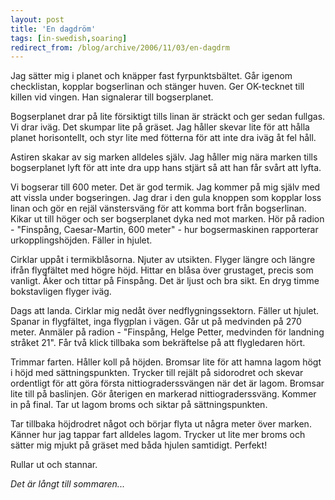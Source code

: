 ```yaml
---
layout: post
title: 'En dagdröm'
tags: [in-swedish,soaring]
redirect_from: /blog/archive/2006/11/03/en-dagdrm
---
```


Jag sätter mig i planet och knäpper fast fyrpunktsbältet. Går igenom
checklistan, kopplar bogserlinan och stänger huven. Ger OK-tecknet till
killen vid vingen. Han signalerar till bogserplanet.

Bogserplanet drar på lite försiktigt tills linan är sträckt och ger
sedan fullgas. Vi drar iväg. Det skumpar lite på gräset. Jag håller
skevar lite för att hålla planet horisontellt, och styr lite med
fötterna för att inte dra iväg åt fel håll.

Astiren skakar av sig marken alldeles själv. Jag håller mig nära marken
tills bogserplanet lyft för att inte dra upp hans stjärt så att han får
svårt att lyfta.

Vi bogserar till 600 meter. Det är god termik. Jag kommer på mig själv
med att vissla under bogseringen. Jag drar i den gula knoppen som
kopplar loss linan och gör en rejäl vänstersväng för att komma bort från
bogserlinan. Kikar ut till höger och ser bogserplanet dyka ned mot
marken. Hör på radion - "Finspång, Caesar-Martin, 600 meter" - hur
bogsermaskinen rapporterar urkopplingshöjden. Fäller in hjulet.

Cirklar uppåt i termikblåsorna. Njuter av utsikten. Flyger längre och
längre ifrån flygfältet med högre höjd. Hittar en blåsa över grustaget,
precis som vanligt. Åker och tittar på Finspång. Det är ljust och bra
sikt. En dryg timme bokstavligen flyger iväg.

Dags att landa. Cirklar mig nedåt över nedflygningssektorn. Fäller ut
hjulet. Spanar in flygfältet, inga flygplan i vägen. Går ut på medvinden
på 270 meter. Anmäler på radion - "Finspång, Helge Petter, medvinden för
landning stråket 21". Får två klick tillbaka som bekräftelse på att
flygledaren hört.

Trimmar farten. Håller koll på höjden. Bromsar lite för att hamna lagom
högt i höjd med sättningspunkten. Trycker till rejält på sidorodret och
skevar ordentligt för att göra första nittiograderssvängen när det är
lagom. Bromsar lite till på baslinjen. Gör återigen en markerad
nittiograderssväng. Kommer in på final. Tar ut lagom broms och siktar på
sättningspunkten.

Tar tillbaka höjdrodret något och börjar flyta ut några meter över
marken. Känner hur jag tappar fart alldeles lagom. Trycker ut lite mer
broms och sätter mig mjukt på gräset med båda hjulen samtidigt. Perfekt!

Rullar ut och stannar.

*Det är långt till sommaren...*

